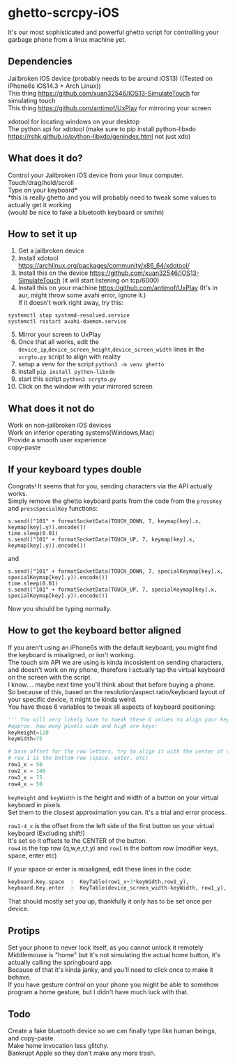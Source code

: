 # ghetto-scrcpy-iOS

It's our most sophisticated and powerful ghetto script for controlling your garbage phone from a linux machine yet.

## Dependencies
Jailbroken IOS device (probably needs to be around iOS13)  ((Tested on iPhone6s iOS14.3 + Arch Linux))  
This thing https://github.com/xuan32546/IOS13-SimulateTouch for simulating touch    
This thing https://github.com/antimof/UxPlay for mirroring your screen    

xdotool for locating windows on your desktop  
The python api for xdotool (make sure to pip install python-libxdo https://rshk.github.io/python-libxdo/genindex.html not just xdo)  

## What does it do?
Control your Jailbroken iOS device from your linux computer.  
Touch/drag/hold/scroll  
Type on your keyboard*  
*this is really ghetto and you will probably need to tweak some values to actually get it working  
(would be nice to fake a bluetooth keyboard or smthn)  

<Insert video of it being cool>  

## How to set it up
1. Get a jailbroken device  
2. Install xdotool https://archlinux.org/packages/community/x86_64/xdotool/  
3. Install this on the device https://github.com/xuan32546/IOS13-SimulateTouch (it will start listening on tcp/6000)  
4. Install this on your machine https://github.com/antimof/UxPlay  (It's in aur, might throw some avahi error, ignore it.)  
If it doesn't work right away, try this:  
```
systemctl stop systemd-resolved.service
systemctl restart avahi-daemon.service
```
5. Mirror your screen to UxPlay  
6. Once that all works, edit the `device_ip`,`device_screen_height`,`device_screen_width` lines in the `scrgto.py` script to align with reality  
7. setup a venv for the script `python3 -m venv ghetto`  
8. install `pip install python-libxdo`  
9. start this script `python3 scrgto.py`  
10. Click on the window with your mirrored screen  

## What does it not do
Work on non-jailbroken iOS devices  
Work on inferior operating systems(Windows,Mac)  
Provide a smooth user experience  
copy-paste  

## If your keyboard types double
Congrats! It seems that for you, sending characters via the API actually works.  
Simply remove the ghetto keyboard parts from the code from the `pressKey` and `pressSpecialKey` functions:

```
s.send(("101" + formatSocketData(TOUCH_DOWN, 7, keymap[key].x, keymap[key].y)).encode())
time.sleep(0.01)
s.send(("101" + formatSocketData(TOUCH_UP, 7, keymap[key].x, keymap[key].y)).encode())
```
and
```
s.send(("101" + formatSocketData(TOUCH_DOWN, 7, specialKeymap[key].x, specialKeymap[key].y)).encode())
time.sleep(0.01)
s.send(("101" + formatSocketData(TOUCH_UP, 7, specialKeymap[key].x, specialKeymap[key].y)).encode())
```
Now you should be typing normally.

## How to get the keyboard better aligned
If you aren't using an iPhone6s with the default keyboard, you might find the keyboard is misaligned, or isn't working.  
The touch sim API we are using is kinda incosistent on sending characters, and doesn't work on my phone, therefore I actually tap the virtual keyboard on the screen with the script.  
I know.... maybe next time you'll think about that before buying a phone.  
So because of this, based on the resolution/aspect ratio/keyboard layout of your specific device, it might be kinda weird.  
You have these 6 variables to tweak all aspects of keyboard positioning:  

```py
''' You will very likely have to tweak these 6 values to align your keyboard correctly'''
#approx. how many pixels wide and high are keys:
keyHeight=120
keyWidth=75

# base offset for the row letters, try to align it with the center of the buttons in each row
# row 1 is the bottom row (space, enter, etc)
row1_x = 50
row2_x = 140
row3_x = 75
row4_x = 50
```
`keyHeight` and `keyWidth` is the height and width of a button on your virtual keyboard in pixels.  
Set them to the closest approximation you can. It's a trial and error process.  

`row1-4_x` is the offset from the left side of the first button on your virtual keyboard (Excluding shift!)    
It's set so it offsets to the CENTER of the button.  
`row4` is the top row (q,w,e,r,t,y)  and `row1` is the bottom row (modifier keys, space, enter etc)  

If your space or enter is misaligned, edit these lines in the code:  
```py
keyboard.Key.space  :  KeyTable(row1_x+3*keyWidth,row1_y),
keyboard.Key.enter  :  KeyTable(device_screen_width-keyWidth, row1_y),
```

That should mostly set you up, thankfully it only has to be set once per device.  

## Protips
Set your phone to never lock itself, as you cannot unlock it remotely  
Middlemouse is "home" but it's not simulating the actual home button, it's actually calling the springboard app.  
Because of that it's kinda janky, and you'll need to click once to make it behave.  
If you have gesture control on your phone you might be able to somehow program a home gesture, but I didn't have much luck with that.  

## Todo
Create a fake bluetooth device so we can finally type like human beings, and copy-paste.  
Make home invocation less glitchy.  
Bankrupt Apple so they don't make any more trash.  
